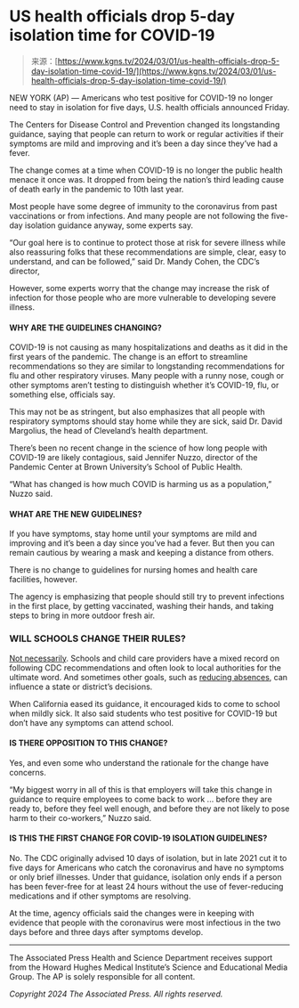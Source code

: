 <!--yml
category: 未分类
date: 2024-05-27 14:31:41
-->

# US health officials drop 5-day isolation time for COVID-19

> 来源：[https://www.kgns.tv/2024/03/01/us-health-officials-drop-5-day-isolation-time-covid-19/](https://www.kgns.tv/2024/03/01/us-health-officials-drop-5-day-isolation-time-covid-19/)

NEW YORK (AP) — Americans who test positive for COVID-19 no longer need to stay in isolation for five days, U.S. health officials announced Friday.

The Centers for Disease Control and Prevention changed its longstanding guidance, saying that people can return to work or regular activities if their symptoms are mild and improving and it’s been a day since they’ve had a fever.

The change comes at a time when COVID-19 is no longer the public health menace it once was. It dropped from being the nation’s third leading cause of death early in the pandemic to 10th last year.

Most people have some degree of immunity to the coronavirus from past vaccinations or from infections. And many people are not following the five-day isolation guidance anyway, some experts say.

“Our goal here is to continue to protect those at risk for severe illness while also reassuring folks that these recommendations are simple, clear, easy to understand, and can be followed,” said Dr. Mandy Cohen, the CDC’s director,

However, some experts worry that the change may increase the risk of infection for those people who are more vulnerable to developing severe illness.

#### WHY ARE THE GUIDELINES CHANGING?

COVID-19 is not causing as many hospitalizations and deaths as it did in the first years of the pandemic. The change is an effort to streamline recommendations so they are similar to longstanding recommendations for flu and other respiratory viruses. Many people with a runny nose, cough or other symptoms aren’t testing to distinguish whether it’s COVID-19, flu, or something else, officials say.

This may not be as stringent, but also emphasizes that all people with respiratory symptoms should stay home while they are sick, said Dr. David Margolius, the head of Cleveland’s health department.

There’s been no recent change in the science of how long people with COVID-19 are likely contagious, said Jennifer Nuzzo, director of the Pandemic Center at Brown University’s School of Public Health.

“What has changed is how much COVID is harming us as a population,” Nuzzo said.

#### WHAT ARE THE NEW GUIDELINES?

If you have symptoms, stay home until your symptoms are mild and improving and it’s been a day since you’ve had a fever. But then you can remain cautious by wearing a mask and keeping a distance from others.

There is no change to guidelines for nursing homes and health care facilities, however.

The agency is emphasizing that people should still try to prevent infections in the first place, by getting vaccinated, washing their hands, and taking steps to bring in more outdoor fresh air.

### WILL SCHOOLS CHANGE THEIR RULES?

[Not necessarily](https://apnews.com/article/covid-guidelines-cdc-school-child-care-e9a52e7b05db3a8edd21e849acf84258). Schools and child care providers have a mixed record on following CDC recommendations and often look to local authorities for the ultimate word. And sometimes other goals, such as [reducing absences](https://projects.apnews.com/features/2023/missing-students-chronic-absenteeism/index.html), can influence a state or district’s decisions.

When California eased its guidance, it encouraged kids to come to school when mildly sick. It also said students who test positive for COVID-19 but don’t have any symptoms can attend school.

#### IS THERE OPPOSITION TO THIS CHANGE?

Yes, and even some who understand the rationale for the change have concerns.

“My biggest worry in all of this is that employers will take this change in guidance to require employees to come back to work ... before they are ready to, before they feel well enough, and before they are not likely to pose harm to their co-workers,” Nuzzo said.

#### IS THIS THE FIRST CHANGE FOR COVID-19 ISOLATION GUIDELINES?

No. The CDC originally advised 10 days of isolation, but in late 2021 cut it to five days for Americans who catch the coronavirus and have no symptoms or only brief illnesses. Under that guidance, isolation only ends if a person has been fever-free for at least 24 hours without the use of fever-reducing medications and if other symptoms are resolving.

At the time, agency officials said the changes were in keeping with evidence that people with the coronavirus were most infectious in the two days before and three days after symptoms develop.

___

The Associated Press Health and Science Department receives support from the Howard Hughes Medical Institute’s Science and Educational Media Group. The AP is solely responsible for all content.

*Copyright 2024 The Associated Press. All rights reserved.*